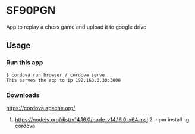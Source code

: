 # SF90PGN
App to replay a chess game and upload it to google drive

## Usage
    
### Run this app

    $ cordova run browser / cordova serve
    This serves the app to ip 192.168.0.30:3000

### Downloads
https://cordova.apache.org/

1. https://nodejs.org/dist/v14.16.0/node-v14.16.0-x64.msi
2 .npm install -g cordova


  
